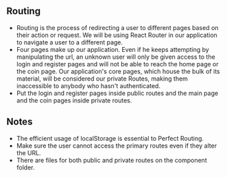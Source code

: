 
## Routing

- Routing is the process of redirecting a user to different pages based on their action or request. We will be using React Router in our application to navigate a user to a different page.
- Four pages make up our application. Even if he keeps attempting by manipulating the url, an unknown user will only be given access to the login and register pages and will not be able to reach the home page or the coin page. Our application's core pages, which house the bulk of its material, will be considered our private Routes, making them inaccessible to anybody who hasn't authenticated.
- Put the login and register pages inside public routes and the main page and the coin pages inside private routes.


## Notes
- The efficient usage of localStorage is essential to Perfect Routing.
- Make sure the user cannot access the primary routes even if they alter the URL.
- There are files for both public and private routes on the component folder.


